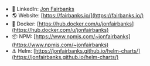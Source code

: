 - 🏢 LinkedIn: [Jon Fairbanks](https://www.linkedin.com/in/jonfairbanks/)
- 🌎 Website: [https://fairbanks.io/](https://fairbanks.io/)
- 🐳 Docker: [https://hub.docker.com/u/jonfairbanks](https://hub.docker.com/u/jonfairbanks)
- 📦 NPM: [https://www.npmjs.com/~jonfairbanks](https://www.npmjs.com/~jonfairbanks)
- ⚓ Helm: [https://jonfairbanks.github.io/helm-charts/](https://jonfairbanks.github.io/helm-charts/)
